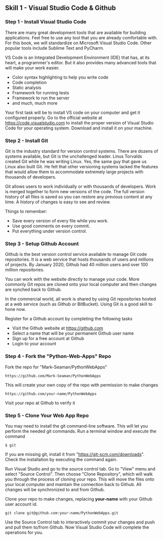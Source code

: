 ## Skill 1 - Visual Studio Code & Github


### Step 1 - Install Visual Studio Code

There are many great development tools that are available for building
applications. Feel free to use any tool that you are already comfortable
with. For this book, we will standardize on Microsoft Visual Studio
Code. Other popular tools include Sublime Text and PyCharm.

VS Code is an Integrated Development Environment (IDE) that has, at its
heart, a programmer's editor. But it also provides many advanced tools
that will make your work easier.

-   Color syntax highlighting to help you write code
-   Code completion
-   Static analysis
-   Framework for running tests
-   Framework to run the server
-   and much, much more

Your first task will be to install VS code on your computer and get it
configured properly. Go to the official website at
https://code.visualstudio.com to install the proper version of Visual
Studio Code for your operating system. Download and install it on your
machine.


### Step 2 - Install Git

Git is the industry standard for version control systems. There are
dozens of systems available, but Git is the unchallenged leader. Linus
Torvalds created Git while he was writing Linux. Yes, the same guy that
gave us Linux also built Git. He felt that other versioning systems
lacked the features that would allow them to accommodate extremely large
projects with thousands of developers.

Git allows users to work individually or with thousands of developers.
Work is merged together to form new versions of the code. The full
version history of all files is saved so you can restore any previous
content at any time. A history of changes is easy to see and review.

Things to remember:

-   Save every version of every file while you work.
-   Use good comments on every commit.
-   Put everything under version control.


### Step 3 - Setup Github Account

Github is the best version control service available to manage Git code
repositories. It is a web service that hosts thousands of users and
millions of projects. By January 2020, Github had 40 million users and over 100 million repositories.

You can work with the website directly to manage your code. More
commonly Git repos are cloned onto your local computer and then changes
are synched back to Github.

In the commercial world, all work is shared by using Git repositories
hosted at a web service (such as Github or BitBucket). Using Git is a
good skill to hone now.

Register for a Github account by completing the following tasks

-   Visit the Github website at https://github.com
-   Select a name that will be your permanent Github user name
-   Sign up for a free account at Github
-   Login to your account


### Step 4 - Fork the "Python-Web-Apps" Repo

Fork the repo for "Mark-Seaman/PythonWebApps"

    https://github.com/Mark-Seaman/PythonWebApps

This will create your own copy of the repo with permission to make
changes

    https://github.com/your-name/PythonWebApps

Visit your repo at Github to verify it


### Step 5 - Clone Your Web App Repo

You may need to install the git command-line software. This will let you
perform the needed git commands. Run a terminal window and execute the
command

    $ git

If you are missing git, install it from
"https://git-scm.com/downloads". Check the installation by executing
the command again.

Run Visual Studio and go to the source control tab. Go to "View" menu
and select "Source Control". Then choose "Clone Repository", which
will walk you through the process of cloning your repo. This will move
the files onto your local computer and maintain the connection back to
Github. All changes will be synchronized to and from Github.

Clone your repo to make changes, replacing **your-name** with your Github user account id.

    git clone git@github.com:your-name/PythonWebApps.git


Use the Source Control tab to interactively commit your changes and push
and pull them to/from Github. Now Visual Studio Code will complete the
operations for you.

